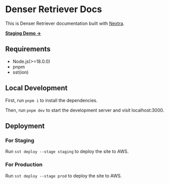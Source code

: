 # Denser Retriever Docs

This is Denser Retriever documentation built with [Nextra](https://nextra.site).

[**Staging Demo →**](https://d1plevnnmwy11h.cloudfront.net/)

## Requirements

- Node.js(>=18.0.0)
- pnpm
- sst(ion)

## Local Development

First, run `pnpm i` to install the dependencies.

Then, run `pnpm dev` to start the development server and visit localhost:3000.

## Deployment

### For Staging

Run `sst deploy --stage staging` to deploy the site to AWS.

### For Production

Run `sst deploy --stage prod` to deploy the site to AWS.
